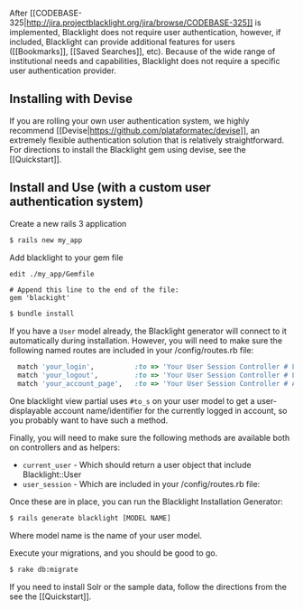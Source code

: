 After [[CODEBASE-325|http://jira.projectblacklight.org/jira/browse/CODEBASE-325]] is implemented, Blacklight does not require user authentication, however, if included, Blacklight can provide additional features for users ([[Bookmarks]], [[Saved Searches]], etc). Because of the wide range of institutional needs and capabilities, Blacklight does not require a specific user authentication provider.

## Installing with Devise

If you are rolling your own user authentication system, we highly recommend [[Devise|https://github.com/plataformatec/devise]], an extremely flexible authentication solution that is relatively straightforward. For directions to install the Blacklight gem using devise, see the [[Quickstart]].

## Install and Use (with a custom user authentication system)

Create a new rails 3 application
```bash
$ rails new my_app
```

Add blacklight to your gem file 
```bash
edit ./my_app/Gemfile
```
```ruby.
# Append this line to the end of the file:
gem 'blackight'
```

```bash
$ bundle install
```

If you have a `User` model already, the Blacklight generator will connect to it automatically during installation.  However, you will need to make sure the following named routes are included in your /config/routes.rb file:

```ruby
  match 'your_login',          :to => 'Your User Session Controller # Log in action',       :as => 'new_user_session'
  match 'your_logout',         :to => 'Your User Session Controller # Log Out action',      :as => 'destroy_user_session'
  match 'your_account_page',   :to => 'Your User Session Controller # Account edit action', :as => 'edit_user_registration'
```

One blacklight view partial uses `#to_s` on your user model to get a user-displayable account name/identifier for the currently logged in account, so you probably want to have such a method. 

Finally, you will need to make sure the following methods are available both on controllers and as helpers:

* `current_user`   - Which should return a user object that include Blacklight::User
* `user_session`   - Which are included in your /config/routes.rb file:

Once these are in place, you can run the Blacklight Installation Generator:

```bash
$ rails generate blacklight [MODEL NAME]
```
Where model name is the name of your user model.

Execute your migrations, and you should be good to go.
```bash
$ rake db:migrate
```

If you need to install Solr or the sample data, follow the directions from the see the [[Quickstart]].
